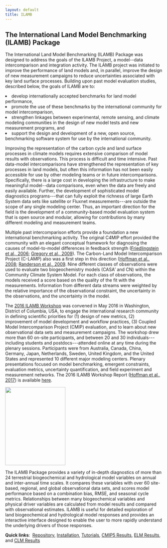 ```yaml
---
layout: default
title: ILAMB
---
```


## The International Land Model Benchmarking (ILAMB) Package

The International Land Model Benchmarking (ILAMB) Package was designed
to address the goals of the ILAMB Project, a model--data intercomparison
and integration activity.  The ILAMB project was initiated to improve
the performance of land models and, in parallel, improve the design of
new measurement campaigns to reduce uncertainties associated with key
land surface processes. Building upon past model evaluation studies,
described below, the goals of ILAMB are to:

<li> develop internationally accepted benchmarks for land model performance, </li>

<li> promote the use of these benchmarks by the international community for model intercomparison, </li>

<li> strengthen linkages between experimental, remote sensing, and climate modeling communities in the design of new model tests and new measurement programs, and </li>

<li> support the design and development of a new, open source, benchmarking software system for use by the international community. </li>

Improving the representation of the carbon cycle and land surface
processes in climate models requires extensive comparison of model results
with observations. This process is difficult and time intensive. Past
data-model intercomparisons have strengthened the representation
of key processes in land models, but often this information has not
been easily accessible for use by other modeling teams or in future
intercomparisons. Specifically, there is a large cost in developing
the infrastructure to make meaningful model--data comparisons, even when
the data are freely and easily available. Further, the development of
sophisticated model diagnostics programs---that can fully exploit
the richness of large Earth System data sets like satellite or
Fluxnet measurements---are outside the scope of any single modeling
center. Thus, an important direction for the field is the development
of a community-based model evaluation system that is open source and
modular, allowing for contributions by many different modeling and
measurement teams.

Multiple past intercomparison efforts provide a foundation a new
international benchmarking activity. The original C4MIP effort provided
the community with an elegant conceptual framework for diagnosing the
causes of model-to-model differences in feedback strength ([Friedlingstein
et al., 2006](resources.html#Friedlingstein_JClim_20060715); [Gregory et al., 2009](resources.html#Friedlingstein_JClim_20060715)). The Carbon-Land Model Intercomparison
Project (C-LAMP) also was a first step in this direction ([Hoffman et al.,
2008](resources.html#Hoffman_iEMSs-C-LAMP_20080707); [Randerson et al., 2009](resources.html#Randerson_GCB_20091001). Nine different classes of observations
were used to evaluate two biogeochemistry models (CASA&prime; and CN)
within the Community Climate System Model. For each class of observations,
the models received a score based on the quality of the fit with the
measurements. Information from different data streams were weighted by the
relative importance of the observational constraint, the uncertainty in
the observations, and the uncertainty in the model.

The [2016 ILAMB Workshop](https://www.ilamb.org/meetings/washington2016/
"2016 ILAMB Workshop") was convened in May 2016 in Washington,
District of Columbia, USA, to engage the international research
community in defining scientific priorities for (1) design of
new metrics, (2) improvement of  model development and workflow
practices, (3) Coupled Model Intercomparison Project (CMIP)
evaluation, and to learn about new observational data sets and
measurement campaigns.  The workshop drew more than 60 on-site
participants, and between 20 and 30 individuals---including
students and postdocs---attended online at any time during the
plenary sessions. Participants were from Australia, Canada, China,
Germany, Japan, Netherlands, Sweden, United Kingdom, and the United
States and represented 10 different major modeling centers. Plenary
presentations focused on model benchmarking, emergent constraints,
evaluation metrics, uncertainty quantification, and field experiment
and measurement networks. The 2016 ILAMB Workshop Report ([Hoffman et al., 2017](resources.html#Hoffman_ILAMB_20170401)) is available
[here](https://www.ilamb.org/meetings/washington2016/2016_ILAMB_Report_V10_web.pdf
"2016 ILAMB Workshop Report").

<a border="0" align="right" target="_blank" href="https://www.ilamb.org/meetings/washington2016/2016_ILAMB_Report_V10_web.pdf"><img width="193" height="250" src="https://www.ilamb.org/meetings/washington2016/2016_ILAMB_Report_cover_small.jpg"></a>

The ILAMB Package provides a variety of in-depth diagnostics of more
than 24 terrestrial biogeochemical and hydrological model variables on
annual and inter-annual time scales. It compares these variables with
over 60 site-based, regional, and global observational data sets, and
scores model performance based on a combination bias, RMSE, and seasonal
cycle metrics. Relationships between many biogeochemical variables and
physical driver variables are calculated from model results and compared
with observational estimates. ILAMB is useful for detailed exploration
of land biogeochemical and hydrological model responses and provides
an interactive interface designed to enable the user to more rapidly
understand the underlying drivers of those responses.

<strong>Quick links</strong>:&nbsp;
<a href="https://bitbucket.org/ncollier/ilamb">Repository</a>,
<a href="http://ilamb.ornl.gov/doc/install.html">Installation</a>,
<a href="http://ilamb.ornl.gov/doc/tutorial.html">Tutorials</a>,
<a href="http://ilamb.ornl.gov/CMIP5">CMIP5 Results</a>,
<a href="http://ilamb.ornl.gov/ELM">ELM Results</a>,
and
<a href="http://ilamb.ornl.gov/CLM">CLM Results</a>

